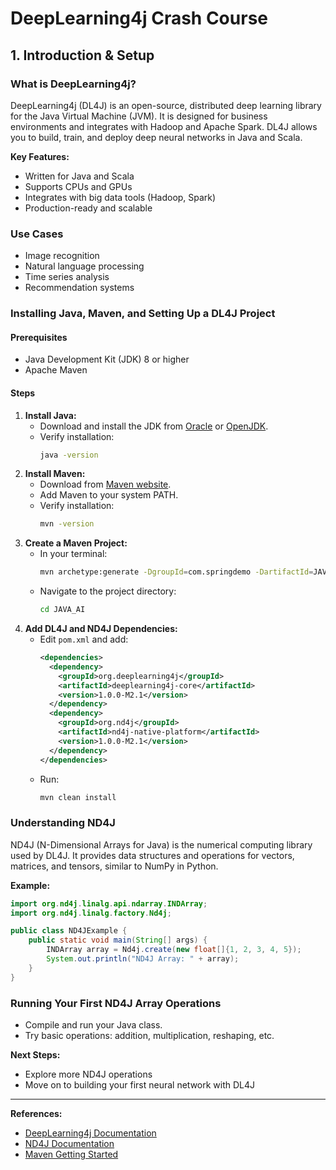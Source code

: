 # DeepLearning4j Crash Course

## 1. Introduction & Setup

### What is DeepLearning4j?
DeepLearning4j (DL4J) is an open-source, distributed deep learning library for the Java Virtual Machine (JVM). It is designed for business environments and integrates with Hadoop and Apache Spark. DL4J allows you to build, train, and deploy deep neural networks in Java and Scala.

**Key Features:**
- Written for Java and Scala
- Supports CPUs and GPUs
- Integrates with big data tools (Hadoop, Spark)
- Production-ready and scalable

### Use Cases
- Image recognition
- Natural language processing
- Time series analysis
- Recommendation systems

### Installing Java, Maven, and Setting Up a DL4J Project

#### Prerequisites
- Java Development Kit (JDK) 8 or higher
- Apache Maven

#### Steps
1. **Install Java:**
   - Download and install the JDK from [Oracle](https://www.oracle.com/java/technologies/downloads/) or [OpenJDK](https://adoptopenjdk.net/).
   - Verify installation:
     ```sh
     java -version
     ```
2. **Install Maven:**
   - Download from [Maven website](https://maven.apache.org/download.cgi).
   - Add Maven to your system PATH.
   - Verify installation:
     ```sh
     mvn -version
     ```
3. **Create a Maven Project:**
   - In your terminal:
     ```sh
     mvn archetype:generate -DgroupId=com.springdemo -DartifactId=JAVA_AI -DarchetypeArtifactId=maven-archetype-quickstart -DinteractiveMode=false
     ```
   - Navigate to the project directory:
     ```sh
     cd JAVA_AI
     ```
4. **Add DL4J and ND4J Dependencies:**
   - Edit `pom.xml` and add:
     ```xml
     <dependencies>
       <dependency>
         <groupId>org.deeplearning4j</groupId>
         <artifactId>deeplearning4j-core</artifactId>
         <version>1.0.0-M2.1</version>
       </dependency>
       <dependency>
         <groupId>org.nd4j</groupId>
         <artifactId>nd4j-native-platform</artifactId>
         <version>1.0.0-M2.1</version>
       </dependency>
     </dependencies>
     ```
   - Run:
     ```sh
     mvn clean install
     ```

### Understanding ND4J
ND4J (N-Dimensional Arrays for Java) is the numerical computing library used by DL4J. It provides data structures and operations for vectors, matrices, and tensors, similar to NumPy in Python.

**Example:**
```java
import org.nd4j.linalg.api.ndarray.INDArray;
import org.nd4j.linalg.factory.Nd4j;

public class ND4JExample {
    public static void main(String[] args) {
        INDArray array = Nd4j.create(new float[]{1, 2, 3, 4, 5});
        System.out.println("ND4J Array: " + array);
    }
}
```

### Running Your First ND4J Array Operations
- Compile and run your Java class.
- Try basic operations: addition, multiplication, reshaping, etc.

**Next Steps:**
- Explore more ND4J operations
- Move on to building your first neural network with DL4J

---

**References:**
- [DeepLearning4j Documentation](https://deeplearning4j.konduit.ai/)
- [ND4J Documentation](https://deeplearning4j.konduit.ai/nd4j/overview)
- [Maven Getting Started](https://maven.apache.org/guides/getting-started/)

